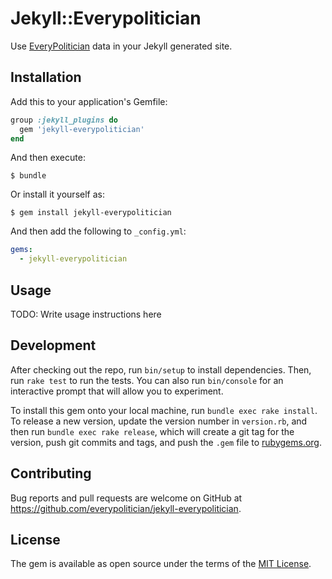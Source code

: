 # Jekyll::Everypolitician

Use [EveryPolitician](http://everypolitician.org) data in your Jekyll generated site.

## Installation

Add this to your application's Gemfile:

```ruby
group :jekyll_plugins do
  gem 'jekyll-everypolitician'
end
```

And then execute:

    $ bundle

Or install it yourself as:

    $ gem install jekyll-everypolitician

And then add the following to `_config.yml`:

```yaml
gems:
  - jekyll-everypolitician
```

## Usage

TODO: Write usage instructions here

## Development

After checking out the repo, run `bin/setup` to install dependencies. Then, run `rake test` to run the tests. You can also run `bin/console` for an interactive prompt that will allow you to experiment.

To install this gem onto your local machine, run `bundle exec rake install`. To release a new version, update the version number in `version.rb`, and then run `bundle exec rake release`, which will create a git tag for the version, push git commits and tags, and push the `.gem` file to [rubygems.org](https://rubygems.org).

## Contributing

Bug reports and pull requests are welcome on GitHub at https://github.com/everypolitician/jekyll-everypolitician.


## License

The gem is available as open source under the terms of the [MIT License](http://opensource.org/licenses/MIT).
